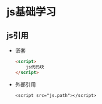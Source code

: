 # js基础学习

## js引用

-   嵌套

    ```html
    <script>
    	js代码块
    </script>
    ```

-   外部引用

    ```ht
    <script src="js.path"></script>

